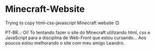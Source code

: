 # Minecraft-Website
Trying to copy  html-css-javascript Minecraft website 🙃

PT-BR..:
Oi! To tentando fazer o site do Minecraft utilizando html, css e JavaScript para a disciplina de Web-Front que estou cursando... Aos poucos estou melhorando o site com meu amigo Leandro.
